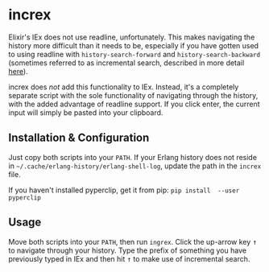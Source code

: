 # increx

Elixir's IEx does not use readline, unfortunately. This makes navigating the history more difficult than it needs to be, especially
if you have gotten used to using readline with `history-search-forward` and `history-search-backward` (sometimes referred to
as incremental search, described in more detail [here](https://wiki.archlinux.org/index.php/Readline#History)).

increx does *not* add this functionality to IEx. Instead, it's a completely separate script with the sole functionality of
navigating through the history, with the added advantage of readline support. If you click enter, the current input will
simply be pasted into your clipboard.


## Installation & Configuration

Just copy both scripts into your `PATH`. If your Erlang history does not reside in `~/.cache/erlang-history/erlang-shell-log`,
update the path in the `increx` file.

If you haven't installed pyperclip, get it from pip:
`pip install  --user pyperclip`


## Usage

Move both scripts into your `PATH`, then run `ingrex`. Click the up-arrow key
<kbd>↑</kbd> to navigate through your history. Type the prefix of something you have previously typed in IEx and then
hit <kbd>↑</kbd> to make use of incremental search.
